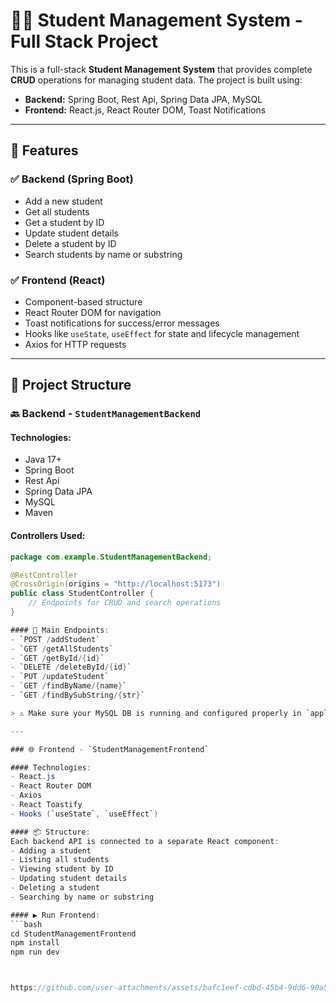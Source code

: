 # 🧑‍🎓 Student Management System - Full Stack Project

This is a full-stack **Student Management System** that provides complete **CRUD** operations for managing student data. The project is built using:

- **Backend:** Spring Boot, Rest Api, Spring Data JPA, MySQL
- **Frontend:** React.js, React Router DOM, Toast Notifications

---

## 🚀 Features

### ✅ Backend (Spring Boot)
- Add a new student
- Get all students
- Get a student by ID
- Update student details
- Delete a student by ID
- Search students by name or substring

### ✅ Frontend (React)
- Component-based structure
- React Router DOM for navigation
- Toast notifications for success/error messages
- Hooks like `useState`, `useEffect` for state and lifecycle management
- Axios for HTTP requests

---

## 📁 Project Structure

### 🔙 Backend - `StudentManagementBackend`
#### Technologies:
- Java 17+
- Spring Boot
- Rest Api
- Spring Data JPA
- MySQL
- Maven

#### Controllers Used:
```java
package com.example.StudentManagementBackend;

@RestController
@CrossOrigin(origins = "http://localhost:5173")
public class StudentController {
    // Endpoints for CRUD and search operations
}

#### 📌 Main Endpoints:
- `POST /addStudent`
- `GET /getAllStudents`
- `GET /getById/{id}`
- `DELETE /deleteById/{id}`
- `PUT /updateStudent`
- `GET /findByName/{name}`
- `GET /findBySubString/{str}`

> ⚠️ Make sure your MySQL DB is running and configured properly in `application.properties`.

---

### 🌐 Frontend - `StudentManagementFrontend`

#### Technologies:
- React.js
- React Router DOM
- Axios
- React Toastify
- Hooks (`useState`, `useEffect`)

#### 📦 Structure:
Each backend API is connected to a separate React component:
- Adding a student
- Listing all students
- Viewing student by ID
- Updating student details
- Deleting a student
- Searching by name or substring

#### ▶️ Run Frontend:
```bash
cd StudentManagementFrontend
npm install
npm run dev



https://github.com/user-attachments/assets/bafc1eef-cdbd-45b4-9dd6-90a56f3126df


